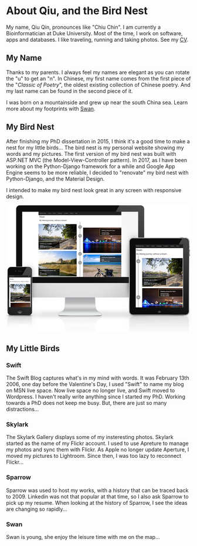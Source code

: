 # About Qiu, and the Bird Nest
My name, Qiu Qin, pronounces like "Chiu Chin". I am currently a Bioinformatician at Duke University. Most of the time, I work on software, apps and databases. I like traveling, running and taking photos. See my [CV](/rhythm/CV "Qiu's Resume").

## My Name
Thanks to my parents. I always feel my names are elegant as you can rotate the "u" to get an "n". In Chinese, my first name comes from the first piece of the "*Classic of Poetry*", the oldest existing collection of Chinese poetry. And my last name can be found in the second piece of it. 

I was born on a mountainside and grew up near the south China sea. Learn more about my footprints with [Swan](/Swan "Swan").

## My Bird Nest
After finishing my PhD dissertation in 2015, I think it's a good time to make a nest for my little birds... The bird nest is my personal website showing my words and my pictures. The first version of my bird nest was built with ASP.NET MVC (the Model-View-Controller pattern). In 2017, as I have been working on the Python-Django framework for a while and Google App Engine seems to be more reliable, I decided to "renovate" my bird nest with Python-Django, and the Material Design.

I intended to make my bird nest look great in any screen with responsive design.

![Responsive Design](../../static/images/markdown/ResponsiveDesign.jpg)

## My Little Birds

### Swift
The Swift Blog captures what's in my mind with words. It was February 13th 2006, one day before the Valentine's Day, I used "Swift" to name my blog on MSN live space. Now live space no longer live, and Swift moved to Wordpress. I haven't really write anything since I started my PhD. Working towards a PhD does not keep me busy. But, there are just so many distractions...

### Skylark
The Skylark Gallery displays some of my insteresting photos. Skylark started as the name of my Flickr account. I used to use Apreture to manage my photos and sync them with Flickr. As Apple no longer update Aperture, I moved my pictures to Lightroom. Since then, I was too lazy to reconnect Flickr...

### Sparrow
Sparrow was used to host my works, with a history that can be traced back to 2009. Linkedin was not that popular at that time, so I also ask Sparrow to pick up my resume. When looking at the history of Sparrow, I see the ideas are changing so rapidly...

### Swan
Swan is young, she enjoy the leisure time with me on the map...


